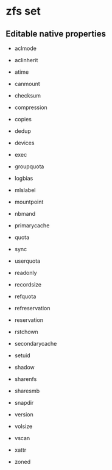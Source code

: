 # zfs set

## Editable native properties

- aclmode

- aclinherit

- atime

- canmount

- checksum

- compression

- copies

- dedup

- devices

- exec

- groupquota

- logbias

- mlslabel

- mountpoint

- nbmand

- primarycache

- quota

- sync

- userquota

- readonly

- recordsize

- refquota

- refreservation

- reservation

- rstchown

- secondarycache

- setuid

- shadow

- sharenfs

- sharesmb

- snapdir

- version

- volsize

- vscan

- xattr

- zoned
